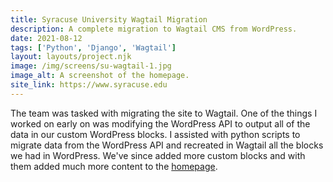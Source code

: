 ```yaml
---
title: Syracuse University Wagtail Migration
description: A complete migration to Wagtail CMS from WordPress.
date: 2021-08-12
tags: ['Python', 'Django', 'Wagtail']
layout: layouts/project.njk
image: /img/screens/su-wagtail-1.jpg
image_alt: A screenshot of the homepage.
site_link: https://www.syracuse.edu
---
```

The team was tasked with migrating the site to Wagtail. One of the things I worked on early on was modifying the WordPress API to output all of the data in our custom WordPress blocks. I assisted with python scripts to migrate data from the WordPress API and recreated in Wagtail all the blocks we had in WordPress. We've since added more custom blocks and with them added much more content to the <a href="{{ site_link | url }}">homepage</a>.
